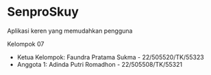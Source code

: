 # SenproSkuy
Aplikasi keren yang memudahkan pengguna

Kelompok 07
- Ketua Kelompok: Faundra Pratama Sukma - 22/505520/TK/55323
- Anggota 1: Adinda Putri Romadhon - 22/505508/TK/55321

